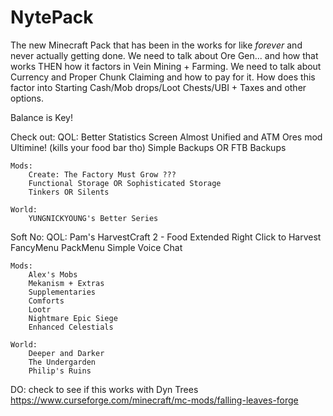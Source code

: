 # NytePack
The new Minecraft Pack that has been in the works for like *forever* and never actually getting done.
We need to talk about Ore Gen... and how that works THEN how it factors in Vein Mining + Farming. 
We need to talk about Currency and Proper Chunk Claiming and how to pay for it. How does this factor into Starting Cash/Mob drops/Loot Chests/UBI + Taxes and other options.

Balance is Key!

Check out:
    QOL:
        Better Statistics Screen
        Almost Unified and ATM Ores mod
        Ultimine! (kills your food bar tho)
        Simple Backups OR FTB Backups

    Mods:
        Create: The Factory Must Grow ???
        Functional Storage OR Sophisticated Storage
        Tinkers OR Silents
    
    World:
        YUNGNICKYOUNG's Better Series

Soft No:
    QOL:
        Pam's HarvestCraft 2 - Food Extended
        Right Click to Harvest
        FancyMenu
        PackMenu
        Simple Voice Chat

    Mods:
        Alex's Mobs
        Mekanism + Extras
        Supplementaries
        Comforts
        Lootr
        Nightmare Epic Siege
        Enhanced Celestials

    World:
        Deeper and Darker
        The Undergarden
        Philip's Ruins

DO:
    check to see if this works with Dyn Trees https://www.curseforge.com/minecraft/mc-mods/falling-leaves-forge